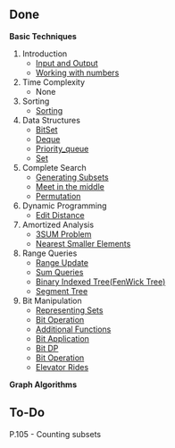 ## Done
**Basic Techniques**   
1. Introduction
   + [Input and Output](https://github.com/Smallyuyu/Notes-for-CP-handbook/blob/main/1.%20Basic%20Techniques/1.%20Introduction/Input%20and%20Output.md)
   + [Working with numbers](https://github.com/Smallyuyu/Notes-for-CP-handbook/blob/main/1.%20Basic%20Techniques/1.%20Introduction/Working%20with%20numbers.md)
2. Time Complexity
   + None
3. Sorting
   + [Sorting](https://github.com/Smallyuyu/Notes-for-CP-handbook/blob/main/1.%20Basic%20Techniques/3.%20Sorting/Sorting.md)
4. Data Structures
   + [BitSet](https://github.com/Smallyuyu/Notes-for-CP-handbook/blob/main/1.%20Basic%20Techniques/4.%20Data%20Structures/BitSet.md)
   + [Deque](https://github.com/Smallyuyu/Notes-for-CP-handbook/blob/main/1.%20Basic%20Techniques/4.%20Data%20Structures/Deque.md)
   + [Priority_queue](https://github.com/Smallyuyu/Notes-for-CP-handbook/blob/main/1.%20Basic%20Techniques/4.%20Data%20Structures/Priority_queue.md)
   + [Set](https://github.com/Smallyuyu/Notes-for-CP-handbook/blob/main/1.%20Basic%20Techniques/4.%20Data%20Structures/Set.md)
5. Complete Search
   + [Generating Subsets](https://github.com/Smallyuyu/Notes-for-CP-handbook/blob/main/1.%20Basic%20Techniques/5.%20Complete%20Search/Generating%20Subsets.md)
   + [Meet in the middle](https://github.com/Smallyuyu/Notes-for-CP-handbook/blob/main/1.%20Basic%20Techniques/5.%20Complete%20Search/Meet%20in%20the%20middle.md)
   + [Permutation](https://github.com/Smallyuyu/Notes-for-CP-handbook/blob/main/1.%20Basic%20Techniques/5.%20Complete%20Search/Permutation.md)
6. Dynamic Programming
   + [Edit Distance](https://github.com/Smallyuyu/Notes-for-CP-handbook/blob/main/1.%20Basic%20Techniques/6.%20Dynamic%20Programming/Edit%20Distance.md)
7. Amortized Analysis
   + [3SUM Problem](https://github.com/Smallyuyu/Notes-for-CP-handbook/blob/main/1.%20Basic%20Techniques/7.%20Amortized%20Analysis/3SUM%20Problem.md)
   + [Nearest Smaller Elements](https://github.com/Smallyuyu/Notes-for-CP-handbook/blob/main/1.%20Basic%20Techniques/7.%20Amortized%20Analysis/Nearest%20Smaller%20Elements.md)
8. Range Queries
   + [Range Update](https://github.com/Smallyuyu/Notes-for-CP-handbook/blob/main/1.%20Basic%20Techniques/8.%20Range%20Queries/Range%20Update.md)
   + [Sum Queries](https://github.com/Smallyuyu/Notes-for-CP-handbook/blob/main/1.%20Basic%20Techniques/8.%20Range%20Queries/Sum%20Queries.md)
   + [Binary Indexed Tree(FenWick Tree)](https://github.com/Smallyuyu/Notes-for-CP-handbook/blob/main/1.%20Basic%20Techniques/8.%20Range%20Queries/Binary%20Indexed%20Tree.md)
   + [Segment Tree](https://github.com/Smallyuyu/Notes-for-CP-handbook/blob/main/1.%20Basic%20Techniques/8.%20Range%20Queries/Segment%20Tree.md)
12. Bit Manipulation
    + [Representing Sets](https://github.com/Smallyuyu/Notes-for-CP-handbook/blob/main/1.%20Basic%20Techniques/9.%20Bit%20Manipulation/Representing%20Sets.md)
    + [Bit Operation](https://github.com/Smallyuyu/Notes-for-CP-handbook/blob/main/1.%20Basic%20Techniques/9.%20Bit%20Manipulation/Set%20Operations.md)
    + [Additional Functions](https://github.com/Smallyuyu/Notes-for-CP-handbook/blob/main/1.%20Basic%20Techniques/9.%20Bit%20Manipulation/Additional%20Functions.md)
    + [Bit Application](https://github.com/Smallyuyu/Notes-for-CP-handbook/blob/main/1.%20Basic%20Techniques/9.%20Bit%20Manipulation/Bit%20Application.md)
    + [Bit DP](https://github.com/Smallyuyu/Notes-for-CP-handbook/blob/main/1.%20Basic%20Techniques/9.%20Bit%20Manipulation/Bit%20DP.md)
    + [Bit Operation](https://github.com/Smallyuyu/Notes-for-CP-handbook/blob/main/1.%20Basic%20Techniques/9.%20Bit%20Manipulation/Bit%20Operation.md)
    + [Elevator Rides](https://github.com/Smallyuyu/Notes-for-CP-handbook/blob/main/1.%20Basic%20Techniques/9.%20Bit%20Manipulation/Elevator%20Rides.md)  

**Graph Algorithms**
## To-Do

P.105 - Counting subsets
